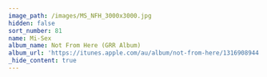 ```yaml
---
image_path: /images/MS_NFH_3000x3000.jpg
hidden: false
sort_number: 81
name: Mi-Sex
album_name: Not From Here (GRR Album)
album_url: 'https://itunes.apple.com/au/album/not-from-here/1316908944'
_hide_content: true
---
```


